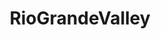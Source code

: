 ---
title: RioGrandeValley
crosslinks:
- texas
- pics
- technology
- BetoORourke
- Mcallen
- autotldr
---